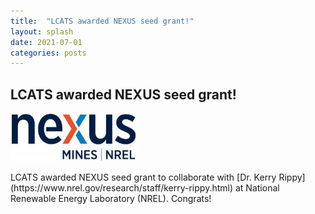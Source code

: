 ```yaml
---
title:  "LCATS awarded NEXUS seed grant!"
layout: splash
date: 2021-07-01
categories: posts
---
```


## LCATS awarded NEXUS seed grant!
<p align="left">
  <img src="/assets/images/news/nexus_logo_rgb_digital.jpg" width="40%" height="40%">
</p>
LCATS awarded NEXUS seed grant to collaborate with [Dr. Kerry Rippy](https://www.nrel.gov/research/staff/kerry-rippy.html) at National Renewable Energy Laboratory (NREL). Congrats! 
